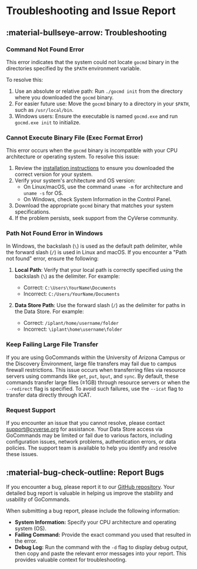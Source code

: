 # Troubleshooting and Issue Report

## :material-bullseye-arrow: Troubleshooting

### Command Not Found Error
This error indicates that the system could not locate `gocmd` binary in the directories specified by the `$PATH` environment variable. 

To resolve this:

1. Use an absolute or relative path: Run `./gocmd init` from the directory where you downloaded the `gocmd` binary.
2. For easier future use: Move the `gocmd` binary to a directory in your `$PATH`, such as `/usr/local/bin`.
3. Windows users: Ensure the executable is named `gocmd.exe` and run `gocmd.exe init` to initialize.


### Cannot Execute Binary File (Exec Format Error)
This error occurs when the `gocmd` binary is incompatible with your CPU architecture or operating system. To resolve this issue:

1. Review the [installation instructions](installation.md) to ensure you downloaded the correct version for your system.
2. Verify your system's architecture and OS version:
   - On Linux/macOS, use the command `uname -m` for architecture and `uname -s` for OS.
   - On Windows, check System Information in the Control Panel.
3. Download the appropriate `gocmd` binary that matches your system specifications.
4. If the problem persists, seek support from the CyVerse community.


### Path Not Found Error in Windows
In Windows, the backslash (`\`) is used as the default path delimiter, while the forward slash (`/`) is used in Linux and macOS. If you encounter a "Path not found" error, ensure the following:

1. **Local Path**: Verify that your local path is correctly specified using the backslash (`\`) as the delimiter. For example:
   - Correct: `C:\Users\YourName\Documents`
   - Incorrect: `C:/Users/YourName/Documents`

2. **Data Store Path**: Use the forward slash (`/`) as the delimiter for paths in the Data Store. For example:
   - Correct: `/iplant/home/username/folder`
   - Incorrect: `\iplant\home\username\folder`


### Keep Failing Large File Transfer

If you are using GoCommands within the University of Arizona Campus or the Discovery Environment, large file transfers may fail due to campus firewall restrictions. This issue occurs when transferring files via resource servers using commands like `get`, `put`, `bput`, and `sync`. By default, these commands transfer large files (≥1GB) through resource servers or when the `--redirect` flag is specified. To avoid such failures, use the `--icat` flag to transfer data directly through ICAT.

### Request Support

If you encounter an issue that you cannot resolve, please contact [support@cyverse.org](mailto:support@cyverse.org) for assistance. Your Data Store access via GoCommands may be limited or fail due to various factors, including configuration issues, network problems, authentication errors, or data policies. The support team is available to help you identify and resolve these issues.


## :material-bug-check-outline: Report Bugs

If you encounter a bug, please report it to our [GitHub repository](https://github.com/cyverse/gocommands/issues). Your detailed bug report is valuable in helping us improve the stability and usability of GoCommands.

When submitting a bug report, please include the following information:

-   **System Information:** Specify your CPU architecture and operating system (OS).
-   **Failing Command:** Provide the exact command you used that resulted in the error.
-   **Debug Log:** Run the command with the `-d` flag to display debug output, then copy and paste the relevant error messages into your report. This provides valuable context for troubleshooting.

